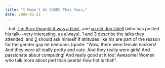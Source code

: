 ```yaml
---
title: "I Wasn't At CUSEC This Year…"
date: 2008-01-21
---
```

…but <a href="http://www.tbray.org/ongoing/When/200x/2008/01/18/CUSEC-2008">Tim Bray thought it was a blast</a>, and <a href="http://blog.jonudell.net/2008/01/23/hacking-the-noosphere/">so did Jon Udell</a> (who has posted <a href="http://jonudell.net/talks/cusec/cusec.html">his talk</a>—very interesting, as always).  <a href="http://blog.lphuberdeau.com/wordpress/2008/01/21/cusec-2008/">1</a> and <a href="http://quixotic-engineer.blogspot.com/2008/01/cusec-2008.html">3</a> describe the talks they attended, and <a href="http://bnerd.blogspot.com/2008/01/conference-cusec-2008.html">2</a> should ask himself if attitudes like his are part of the reason for the gender gap he bemoans (quote: "Wow, there were female hackers! And they were all really pretty and cute. And they really were girls! And passionate about computing! And really good at it too! Awesome! Women who talk more about perl than pearls! How hot is that!".
